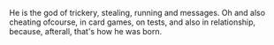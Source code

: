 He is the god of trickery, stealing, running and messages. Oh and also cheating ofcourse, in card games, on tests, and also in relationship, because, afterall, that's how he was born.